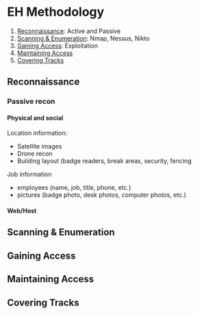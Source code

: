 # EH Methodology
1. [Reconnaissance](#reconnaissance): Active and Passive
2. [Scanning & Enumeration](#scanning--enumeration): Nmap, Nessus, Nikto
3. [Gaining Access](#gaining-access): Exploitation
4. [Maintaining Access](#maintaining-access)
5. [Covering Tracks](#covering-tracks)

## Reconnaissance
### Passive recon
#### Physical and social
Location information:
- Satellite images
- Drone recon
- Building layout (badge readers, break areas, security, fencing

Job information
- employees (name, job, title, phone, etc.)
- pictures (badge photo, desk photos, computer photos, etc.)

#### Web/Host
## Scanning & Enumeration
## Gaining Access
## Maintaining Access
## Covering Tracks
<!--stackedit_data:
eyJoaXN0b3J5IjpbLTUzMzcyNjg1MSwxNDQ0MTY2OTI1LDEyOT
E3OTI2NDVdfQ==
-->